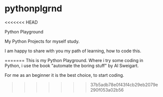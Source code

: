 # pythonplgrnd
<<<<<<< HEAD

Python Playground

My Python Projects for myself study.

I am happy to share with you my path of learning,
how to code this.

=======
This is my Python Playground. 
Where i try some coding in Python,
i use the book "automate the boring
stuff" by Al Sweigart. 

For me as an beginner it is the best choice,
to start coding. 
>>>>>>> 37b5adb78e0f43f4cb29eb2079e290f053a02b56

